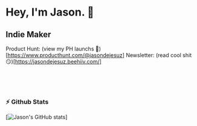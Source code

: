 <!--
**JasonDeJesuz/JasonDeJesuz** is a ✨ _special_ ✨ repository because its `README.md` (this file) appears on your GitHub profile.

Here are some ideas to get you started:

- 🔭 I’m currently working on ...
- 🌱 I’m currently learning ...
- 👯 I’m looking to collaborate on ...
- 🤔 I’m looking for help with ...
- 💬 Ask me about ...
- 📫 How to reach me: ...
- 😄 Pronouns: ...
- ⚡ Fun fact: ...
-->

# Hey, I'm Jason. 👋

## Indie Maker

Product Hunt: (view my PH launchs 🥺)[https://www.producthunt.com/@jasondejesuz]
Newsletter: (read cool shit 😏)[https://jasondejesuz.beehiiv.com/]

<br />

<br />
<br />


### ⚡️ Github Stats

[![Jason's GitHub stats](https://github-stats-c7wrhu75p-jasons-projects-a160c366.vercel.app/api?username=jasondejesuz&count_private=true&theme=radical&show_icons=true)]
